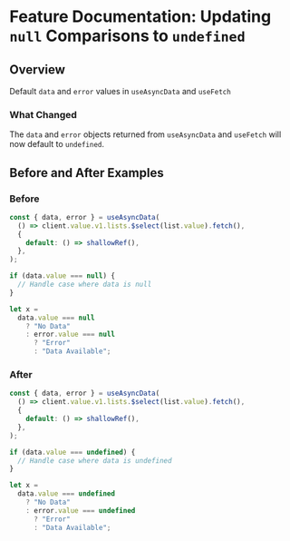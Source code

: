 # Feature Documentation: Updating `null` Comparisons to `undefined`

## Overview

Default `data` and `error` values in `useAsyncData` and `useFetch`

### What Changed

The `data` and `error` objects returned from `useAsyncData` and `useFetch` will now default to `undefined`.

## Before and After Examples

### Before

```javascript
const { data, error } = useAsyncData(
  () => client.value.v1.lists.$select(list.value).fetch(),
  {
    default: () => shallowRef(),
  },
);

if (data.value === null) {
  // Handle case where data is null
}

let x =
  data.value === null
    ? "No Data"
    : error.value === null
      ? "Error"
      : "Data Available";
```

### After

```javascript
const { data, error } = useAsyncData(
  () => client.value.v1.lists.$select(list.value).fetch(),
  {
    default: () => shallowRef(),
  },
);

if (data.value === undefined) {
  // Handle case where data is undefined
}

let x =
  data.value === undefined
    ? "No Data"
    : error.value === undefined
      ? "Error"
      : "Data Available";
```
